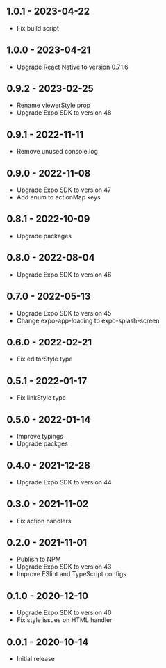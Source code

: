 ## 1.0.1 - 2023-04-22

* Fix build script

## 1.0.0 - 2023-04-21

* Upgrade React Native to version 0.71.6

## 0.9.2 - 2023-02-25

* Rename viewerStyle prop
* Upgrade Expo SDK to version 48

## 0.9.1 - 2022-11-11

* Remove unused console.log

## 0.9.0 - 2022-11-08

* Upgrade Expo SDK to version 47
* Add enum to actionMap keys

## 0.8.1 - 2022-10-09

* Upgrade packages

## 0.8.0 - 2022-08-04

* Upgrade Expo SDK to version 46

## 0.7.0 - 2022-05-13

* Upgrade Expo SDK to version 45
* Change expo-app-loading to expo-splash-screen

## 0.6.0 - 2022-02-21

* Fix editorStyle type

## 0.5.1 - 2022-01-17

* Fix linkStyle type

## 0.5.0 - 2022-01-14

* Improve typings
* Upgrade packges

## 0.4.0 - 2021-12-28

* Upgrade Expo SDK to version 44

## 0.3.0 - 2021-11-02

* Fix action handlers

## 0.2.0 - 2021-11-01

* Publish to NPM
* Upgrade Expo SDK to version 43
* Improve ESlint and TypeScript configs

## 0.1.0 - 2020-12-10

* Upgrade Expo SDK to version 40
* Fix style issues on HTML handler

## 0.0.1 - 2020-10-14

* Initial release
